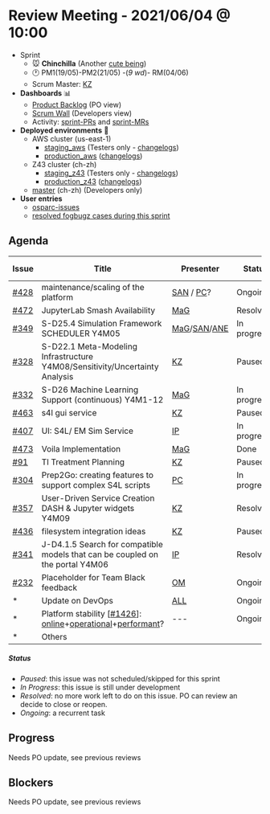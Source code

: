 
# Review Meeting - 2021/06/04 @ 10:00

- Sprint
  - 🐭 **Chinchilla** (Another [cute being](https://en.wikipedia.org/wiki/Chinchilla))
  - 🕐 PM1(19/05)-PM2(21/05) -(*9 wd*)- RM(04/06)
  - Scrum Master: [KZ]
- **Dashboards** 📊
  - [Product Backlog](https://github.com/orgs/ITISFoundation/projects/3) (PO view)
  - [Scrum Wall](https://app.zenhub.com/workspaces/osparc---scrum-wall-5c9260f3d76ef51f6b0fe78d/board?repos=118596920,174557929,151701223,135289610,118910047,181836792,167586968)  (Developers view)
  - Activity: [sprint-PRs] and [sprint-MRs]
- **Deployed environments** 🚀
  - AWS cluster (us-east-1)
    - [staging_aws](https://staging.osparc.io) (Testers only - [changelogs])
    - [production_aws](https://osparc.io) ([changelogs])
  - Z43 cluster (ch-zh)
    - [staging_z43](http://osparc-staging.speag.com) (Testers only - [changelogs])
    - [production_z43](http://osparc.speag.com) ([changelogs])
  - [master](https://osparc-master.speag.com) (ch-zh) (Developers only)
- **User entries**
  - [osparc-issues](https://github.com/ITISFoundation/osparc-issues/issues?q=is%3Aissue+is%3Aopen+sort%3Areactions)
  - [resolved fogbugz cases during this sprint](https://z43.manuscript.com/f/filters/?ixProject=45&ixStatus=0&maxrecords=50&resolvedInLast=3&sColumns=Category-Favorite-Case-TitleComment-Area-Priority-Status-DateResolved-DateOpened-OpenedBy&sSorts=LastUpdated.descending-Priority&sView=grid-flat)

## Agenda

| Issue  | Title                                                                         | Presenter           | Status      | Duration   | Start Time |
|--------|-------------------------------------------------------------------------------|---------------------|-------------|------------|------------|
| [#428] | maintenance/scaling of the platform                                           | [SAN] / [PC]?       | Ongoing     | 10 min     |       |
| [#472] | JupyterLab Smash Availability                                                 | [MaG]               | Resolved    | 2 min      |       |
| [#349] | S-D25.4 Simulation Framework SCHEDULER Y4M05                                  | [MaG]/[SAN]/[ANE]   | In progress | 12 min     |       |
| [#328] | S-D22.1 Meta-Modeling Infrastructure Y4M08/Sensitivity/Uncertainty Analysis   | [KZ]                | Paused      | 1 min      |       |
| [#332] | S-D26 Machine Learning Support (continuous) Y4M1-12                           | [MaG]               | In progress | 1 min      |       |
| [#463] | s4l gui service                                                               | [KZ]                | Paused      | 1 min      |       |
| [#407] | UI: S4L/ EM Sim Service                                                       | [IP]                | In progress | 5 min      |       |
| [#473] | Voila Implementation                                                          | [MaG]               | Done        | 7 min      |       |
| [#91]  | TI Treatment Planning                                                         | [KZ]                | Paused      | 1 min      |       |
| [#304] | Prep2Go: creating features to support complex S4L scripts                     | [PC]                | In progress | 3 min      |       |
| [#357] | User-Driven Service Creation DASH & Jupyter widgets Y4M09                     | [KZ]                | Resolved?   | 1 min      |       |
| [#436] | filesystem integration ideas                                                  | [KZ]                | Paused      | 1 min      |       |
| [#341] | J-D4.1.5 Search for compatible models that can be coupled on the portal Y4M06 | [IP]                | Resolved    | 5 min      |       |
| [#232] | Placeholder for Team Black feedback                                           | [OM]                | Ongoing     | 2 min      |       |
| *      | Update on DevOps                                                              | [ALL]               | Ongoing     | 2 min      |       |
| *      | Platform stability [[#1426]]: [online]+[operational]+[performant]?            | ---                 | Ongoing     | see [#428] |       |
| *      | Others                                                                        |

##### Status
- *Paused*: this issue was not scheduled/skipped for this sprint
- *In Progress*: this issue is still under development
- *Resolved*: no more work left to do on this issue. PO can review an decide to close or reopen.
- *Ongoing*: a recurrent task

[online]:http://status.osparc.io/
[operational]:https://git.speag.com/oSparc/e2e-testing/-/pipelines
[performant]:https://git.speag.com/oSparc/e2e-portal-testing/-/pipelines


## Progress

Needs PO update, see previous reviews

## Blockers

Needs PO update, see previous reviews


<!--References PLEASE KEEP ALPHABETICAL ORDER!!! -->

[#5]:https://github.com/ITISFoundation/osparc-issues/issues/5
[#6]:https://github.com/ITISFoundation/osparc-issues/issues/6
[#8]:https://github.com/ITISFoundation/osparc-issues/issues/8
[#9]:https://github.com/ITISFoundation/osparc-issues/issues/9
[#12]:https://github.com/ITISFoundation/osparc-issues/issues/12
[#13]:https://github.com/ITISFoundation/osparc-issues/issues/13
[#16]:https://github.com/ITISFoundation/osparc-issues/issues/16
[#18]:https://github.com/ITISFoundation/osparc-issues/issues/18
[#21]:https://github.com/ITISFoundation/osparc-issues/issues/21
[#22]:https://github.com/ITISFoundation/osparc-issues/issues/22
[#24]:https://github.com/ITISFoundation/osparc-issues/issues/24
[#26]:https://github.com/ITISFoundation/osparc-issues/issues/26
[#31]:https://github.com/ITISFoundation/osparc-issues/issues/31
[#68]:https://github.com/ITISFoundation/osparc-issues/issues/68
[#91]:https://github.com/ITISFoundation/osparc-issues/issues/91
[#93]:https://github.com/ITISFoundation/osparc-issues/issues/93
[#130]:https://github.com/ITISFoundation/osparc-issues/issues/130
[#162]:https://github.com/ITISFoundation/osparc-issues/issues/162
[#163]:https://github.com/ITISFoundation/osparc-issues/issues/163
[#164]:https://github.com/ITISFoundation/osparc-issues/issues/164
[#166]:https://github.com/ITISFoundation/osparc-issues/issues/166
[#232]:https://github.com/ITISFoundation/osparc-issues/issues/232
[#264]:https://github.com/ITISFoundation/osparc-issues/issues/264
[#265]:https://github.com/ITISFoundation/osparc-issues/issues/265
[#266]:https://github.com/ITISFoundation/osparc-issues/issues/266
[#273]:https://github.com/ITISFoundation/osparc-issues/issues/273
[#304]:https://github.com/ITISFoundation/osparc-issues/issues/304
[#306]:https://github.com/ITISFoundation/osparc-issues/issues/306
[#307]:https://github.com/ITISFoundation/osparc-issues/issues/307
[#309]:https://github.com/ITISFoundation/osparc-issues/issues/309
[#325]:https://github.com/ITISFoundation/osparc-issues/issues/325
[#326]:https://github.com/ITISFoundation/osparc-issues/issues/326
[#327]:https://github.com/ITISFoundation/osparc-issues/issues/327
[#328]:https://github.com/ITISFoundation/osparc-issues/issues/328
[#329]:https://github.com/ITISFoundation/osparc-issues/issues/329
[#331]:https://github.com/ITISFoundation/osparc-issues/issues/331
[#332]:https://github.com/ITISFoundation/osparc-issues/issues/332
[#333]:https://github.com/ITISFoundation/osparc-issues/issues/333
[#341]:https://github.com/ITISFoundation/osparc-issues/issues/341
[#342]:https://github.com/ITISFoundation/osparc-issues/issues/342
[#343]:https://github.com/ITISFoundation/osparc-issues/issues/343
[#344]:https://github.com/ITISFoundation/osparc-issues/issues/344
[#345]:https://github.com/ITISFoundation/osparc-issues/issues/345
[#348]:https://github.com/ITISFoundation/osparc-issues/issues/348
[#349]:https://github.com/ITISFoundation/osparc-issues/issues/349
[#350]:https://github.com/ITISFoundation/osparc-issues/issues/350
[#356]:https://github.com/ITISFoundation/osparc-issues/issues/356
[#357]:https://github.com/ITISFoundation/osparc-issues/issues/357
[#363]:https://github.com/ITISFoundation/osparc-issues/issues/363
[#365]:https://github.com/ITISFoundation/osparc-issues/issues/365
[#393]:https://github.com/ITISFoundation/osparc-issues/issues/393
[#399]:https://github.com/ITISFoundation/osparc-issues/issues/399
[#403]:https://github.com/ITISFoundation/osparc-issues/issues/403
[#404]:https://github.com/ITISFoundation/osparc-issues/issues/404
[#405]:https://github.com/ITISFoundation/osparc-issues/issues/405
[#406]:https://github.com/ITISFoundation/osparc-issues/issues/406
[#407]:https://github.com/ITISFoundation/osparc-issues/issues/407
[#410]:https://github.com/ITISFoundation/osparc-issues/issues/410
[#425]:https://github.com/ITISFoundation/osparc-issues/issues/425
[#428]:https://github.com/ITISFoundation/osparc-issues/issues/428
[#436]:https://github.com/ITISFoundation/osparc-issues/issues/436
[#449]:https://github.com/ITISFoundation/osparc-issues/issues/449
[#459]:https://github.com/ITISFoundation/osparc-issues/issues/459
[#463]:https://github.com/ITISFoundation/osparc-issues/issues/463
[#472]:https://github.com/ITISFoundation/osparc-issues/issues/472
[#473]:https://github.com/ITISFoundation/osparc-issues/issues/473

[#54]:https://github.com/ITISFoundation/osparc-simcore/issues/54
[#496]:https://github.com/ITISFoundation/osparc-simcore/issues/496
[#505]:https://github.com/ITISFoundation/osparc-simcore/issues/505
[#1204]:https://github.com/ITISFoundation/osparc-simcore/issues/1204
[#1426]:https://github.com/ITISFoundation/osparc-simcore/issues/1426

[#38]:https://github.com/ITISFoundation/osparc-services/pull/38

[ALL]:https://github.com/Surfict
[IP]:https://github.com/ignapas
[KZ]:https://github.com/KZzizzle
[MaG]:https://github.com/mguidon
[OM]:https://github.com/odeimaiz
[PC]:https://github.com/pcrespov
[SAN]:https://github.com/sanderegg
[ANE]:https://github.com/GitHK
[TN]:https://itis.swiss/who-we-are/staff-members/all-staff/newton-taylor/


[J-D4]:https://github.com/ITISFoundation/osparc-issues/issues/62
[J-D7.a]:https://github.com/ITISFoundation/osparc-issues/issues/21
[J-D35]:https://github.com/ITISFoundation/osparc-issues/issues/31
[J-D33]:https://github.com/ITISFoundation/osparc-issues/issues/33
[J-D20]:https://github.com/ITISFoundation/osparc-issues/issues/48
[J-D21]:https://github.com/ITISFoundation/osparc-simcore/issues/1065
[J-D28.a]:https://github.com/ITISFoundation/osparc-simcore/issues/1066
[J-D29]:https://github.com/ITISFoundation/osparc-issues/issues/37

[S-D2]:https://github.com/ITISFoundation/osparc-simcore/issues/1069
[S-D18]:https://github.com/ITISFoundation/osparc-issues/issues/9
[S-D7]:https://github.com/ITISFoundation/osparc-issues/issues/21
[S-D10]:https://github.com/ITISFoundation/osparc-issues/issues/18
[S-D22]:https://github.com/ITISFoundation/osparc-issues/issues/5
[S-D12]:https://github.com/ITISFoundation/osparc-issues/issues/16
[S-D15]:https://github.com/ITISFoundation/osparc-issues/issues/12
[S-D12]:https://github.com/ITISFoundation/osparc-issues/issues/16
[S-D6]:https://github.com/ITISFoundation/osparc-issues/issues/22
[S-D5]:https://github.com/ITISFoundation/osparc-issues/issues/23
[S-D21]:https://github.com/ITISFoundation/osparc-issues/issues/6
[S-D4]:https://github.com/ITISFoundation/osparc-issues/issues/24
[S-D1]:https://github.com/ITISFoundation/osparc-issues/issues/26
[S-D26]:https://github.com/ITISFoundation/osparc-issues/issues/332
[S-D27.2]:https://github.com/ITISFoundation/osparc-issues/issues/357
[N-D1]:https://github.com/ITISFoundation/osparc-issues/issues/68
[N-D2]:https://github.com/ITISFoundation/osparc-issues/issues/91

[TB-Backlog]:https://github.com/ITISFoundation/osparc-issues/projects/4
[Z43-Backlog]:https://z43.fogbugz.com/f/filters/1112/osparc-cases

[sprint-PRs]:https://github.com/pulls?q=is%3Apr+archived%3Afalse+user%3AITISFoundation+created%3A%3E2021-05-06
[sprint-MRs]:https://git.speag.com/groups/oSparc/-/merge_requests?scope=all&utf8=%E2%9C%93&state=all
[changelogs]:https://github.com/ITISFoundation/osparc-simcore/releases
